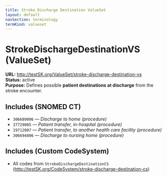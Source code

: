 ```yaml
---
title: Stroke Discharge Destination ValueSet
layout: default
navSection: terminology
termKind: valueset
---
```

# StrokeDischargeDestinationVS (ValueSet)

**URL:** http://testSK.org/ValueSet/stroke-discharge-destination-vs  
**Status:** active  
**Purpose:** Defines possible **patient destinations at discharge** from the stroke encounter.

## Includes (SNOMED CT)
- `306689006` — *Discharge to home (procedure)*
- `37729005` — *Patient transfer, in-hospital (procedure)*
- `19712007` — *Patient transfer, to another health care facility (procedure)*
- `306694006` — *Discharge to nursing home (procedure)*

## Includes (Custom CodeSystem)
- All codes from `StrokeDischargeDestinationCS` (http://testSK.org/CodeSystem/stroke-discharge-destination-cs)


